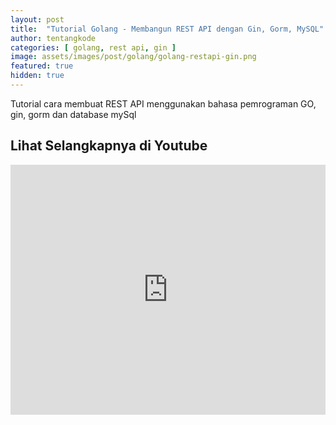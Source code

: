 ```yaml
---
layout: post
title:  "Tutorial Golang - Membangun REST API dengan Gin, Gorm, MySQL"
author: tentangkode
categories: [ golang, rest api, gin ]
image: assets/images/post/golang/golang-restapi-gin.png
featured: true
hidden: true
---
```

Tutorial cara membuat REST API menggunakan bahasa pemrograman GO, gin, gorm dan database mySql

## Lihat Selangkapnya di Youtube

<p><iframe width="100%" height="400px" src="https://www.youtube.com/embed/s05AuPgZ7r0" title="YouTube video player" frameborder="0" allow="accelerometer; autoplay; clipboard-write; encrypted-media; gyroscope; picture-in-picture" allowfullscreen></iframe></p>